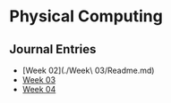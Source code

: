 # Physical Computing

## Journal Entries

* [Week 02](./Week\ 03/Readme.md)
* [Week 03]()
* [Week 04]()